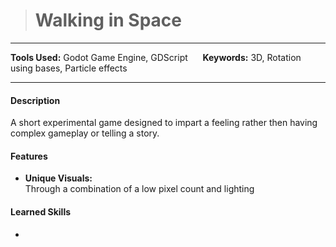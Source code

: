 
> # Walking in Space

---
**Tools Used:** Godot Game Engine, GDScript &nbsp;&nbsp;&nbsp;&nbsp; **Keywords:** 3D, Rotation using bases, Particle effects

---
#### Description
A short experimental game designed to impart a feeling rather then having complex gameplay or telling a story.


#### Features
- **Unique Visuals:**  
Through a combination of a low pixel count and lighting


#### Learned Skills
- 
